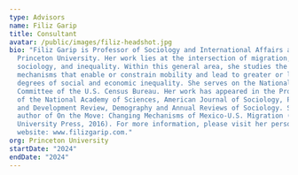 ```yaml
---
type: Advisors
name: Filiz Garip
title: Consultant
avatar: /public/images/filiz-headshot.jpg
bio: "Filiz Garip is Professor of Sociology and International Affairs at
  Princeton University. Her work lies at the intersection of migration, economic
  sociology, and inequality. Within this general area, she studies the
  mechanisms that enable or constrain mobility and lead to greater or lesser
  degrees of social and economic inequality. She serves on the National Advisory
  Committee of the U.S. Census Bureau. Her work has appeared in the Proceedings
  of the National Academy of Sciences, American Journal of Sociology, Population
  and Development Review, Demography and Annual Reviews of Sociology. She is the
  author of On the Move: Changing Mechanisms of Mexico-U.S. Migration (Princeton
  University Press, 2016). For more information, please visit her personal
  website: www.filizgarip.com."
org: Princeton University
startDate: "2024"
endDate: "2024"
---
```

